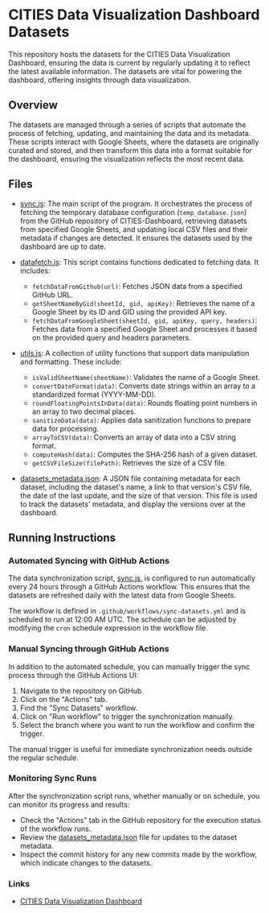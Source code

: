 # CITIES Data Visualization Dashboard Datasets

This repository hosts the datasets for the CITIES Data Visualization Dashboard, ensuring the data is current by regularly updating it to reflect the latest available information. The datasets are vital for powering the dashboard, offering insights through data visualization.

## Overview

The datasets are managed through a series of scripts that automate the process of fetching, updating, and maintaining the data and its metadata. These scripts interact with Google Sheets, where the datasets are originally curated and stored, and then transform this data into a format suitable for the dashboard, ensuring the visualization reflects the most recent data.

## Files

- [sync.js](./sync.js): The main script of the program. It orchestrates the process of fetching the temporary database configuration (`temp_database.json`) from the GitHub repository of CITIES-Dashboard, retrieving datasets from specified Google Sheets, and updating local CSV files and their metadata if changes are detected. It ensures the datasets used by the dashboard are up to date.
  
- [datafetch.js](./datafetch.js): This script contains functions dedicated to fetching data. It includes:
  - `fetchDataFromGithub(url)`: Fetches JSON data from a specified GitHub URL.
  - `getSheetNameByGid(sheetId, gid, apiKey)`: Retrieves the name of a Google Sheet by its ID and GID using the provided API key.
  - `fetchDataFromGoogleSheet(sheetId, gid, apiKey, query, headers)`: Fetches data from a specified Google Sheet and processes it based on the provided query and headers parameters.

- [utils.js](./utils.js): A collection of utility functions that support data manipulation and formatting. These include:
  - `isValidSheetName(sheetName)`: Validates the name of a Google Sheet.
  - `convertDateFormat(data)`: Converts date strings within an array to a standardized format (YYYY-MM-DD).
  - `roundFloatingPointsInData(data)`: Rounds floating point numbers in an array to two decimal places.
  - `sanitizeData(data)`: Applies data sanitization functions to prepare data for processing.
  - `arrayToCSV(data)`: Converts an array of data into a CSV string format.
  - `computeHash(data)`: Computes the SHA-256 hash of a given dataset.
  - `getCSVFileSize(filePath)`: Retrieves the size of a CSV file.

- [datasets_metadata.json](./datasets_metadata.json): A JSON file containing metadata for each dataset, including the dataset's name, a link to that version's CSV file, the date of the last update, and the size of that version. This file is used to track the datasets' metadata, and display the versions over at the dashboard.

## Running Instructions

### Automated Syncing with GitHub Actions

The data synchronization script, [sync.js](./sync.js), is configured to run automatically every 24 hours through a GitHub Actions workflow. This ensures that the datasets are refreshed daily with the latest data from Google Sheets.

The workflow is defined in `.github/workflows/sync-datasets.yml` and is scheduled to run at 12:00 AM UTC. The schedule can be adjusted by modifying the `cron` schedule expression in the workflow file.

### Manual Syncing through GitHub Actions

In addition to the automated schedule, you can manually trigger the sync process through the GitHub Actions UI:

1. Navigate to the repository on GitHub.
2. Click on the "Actions" tab.
3. Find the "Sync Datasets" workflow.
4. Click on "Run workflow" to trigger the synchronization manually.
5. Select the branch where you want to run the workflow and confirm the trigger.

The manual trigger is useful for immediate synchronization needs outside the regular schedule.

### Monitoring Sync Runs

After the synchronization script runs, whether manually or on schedule, you can monitor its progress and results:

- Check the "Actions" tab in the GitHub repository for the execution status of the workflow runs.
- Review the [datasets_metadata.json](./datasets_metadata.json) file for updates to the dataset metadata.
- Inspect the commit history for any new commits made by the workflow, which indicate changes to the datasets.


### Links

- [CITIES Data Visualization Dashboard](https://citiesdashboard.com/)